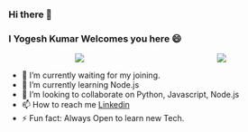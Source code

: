 ### Hi there 👋
### I Yogesh Kumar Welcomes you here 😄

<div style="display:flex;justify-content: space-around;align-items:center;">
<img src="https://github-readme-stats.vercel.app/api?username=yogeshsingh2672000&show_icons=true&theme=radical" />
<img src="https://github-readme-stats.vercel.app/api/top-langs/?username=anuraghazra&layout=compact" />
</div>
  
- 🔭 I’m currently waiting for my joining.
- 🌱 I’m currently learning Node.js
- 👯 I’m looking to collaborate on Python, Javascript, Node.js
- 📫 How to reach me [Linkedin](https://www.linkedin.com/in/yogesh-krr/)
- ⚡ Fun fact: Always Open to learn new Tech. 

<!--
**yogeshsingh2672000/yogeshsingh2672000** is a ✨ _special_ ✨ repository because its `README.md` (this file) appears on your GitHub profile.

Here are some ideas to get you started:

- 🔭 I’m currently working on ...
- 🌱 I’m currently learning ...
- 👯 I’m looking to collaborate on ...
- 🤔 I’m looking for help with ...
- 💬 Ask me about ...
- 📫 How to reach me: ...
- 😄 Pronouns: ...
- ⚡ Fun fact: ...
-->
